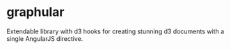 graphular
=========

Extendable library with d3 hooks for creating stunning d3 documents with a single AngularJS directive.
